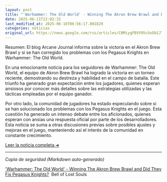 ```yaml
---
layout: post
title: "'Warhammer: The Old World' - Winning The Akron Brew Brawl and Did They Fix Pegasus Knights? - Bell of Lost Souls"
date: 2025-06-11T22:02:32
last_modified_at: 2025-06-16T06:56:17.801829
categories: noticias
original_url: https://news.google.com/rss/articles/CBMiygFBVV95cUxOb1JTd29SLUk1ZVZaVzVPdFdyNDlQOXN4WGRxYjNNa19jZlh1SnM2cHFXMGo3Uk1LUFJxVG1lbnFyYnJyMGw3MDJuUnhUN0J0UVlSS0xaUHFkZENHRF9XcnpjeHhnYURrRHNubk5HT0VWdmh1c1lwbFVYOWx0U21iMTJJM1cwaHcwUFRFSk9Mek8wQ3FOdjBLVDNhRDVQMXVQVzAzQWZMUmpjQ1F1SDBiOTZJd2sySjFVcXFyTjJqcjZzS2QzdG5SWkR3?oc=5
---
```


Resumen: El blog Arcane Journal informa sobre la victoria en el Akron Brew Brawl y si se han corregido los problemas con los Pegasus Knights en Warhammer: The Old World.

En una emocionante noticia para los seguidores de Warhammer: The Old World, el equipo de Akron Brew Brawl ha logrado la victoria en un torneo reciente, demostrando su destreza y habilidad en el campo de batalla. Este triunfo ha generado gran expectación entre los jugadores, quienes esperan ansiosos por conocer más detalles sobre las estrategias utilizadas y las tácticas empleadas por el equipo ganador.

Por otro lado, la comunidad de jugadores ha estado especulando sobre si se han solucionado los problemas con los Pegasus Knights en el juego. Esta cuestión ha generado un intenso debate entre los aficionados, quienes esperan con ansias una respuesta oficial por parte de los desarrolladores. Esta noticia se suma a otras discusiones previas sobre posibles ajustes y mejoras en el juego, manteniendo así el interés de la comunidad en constante crecimiento.

[Leer la noticia completa ➜](https://news.google.com/rss/articles/CBMiygFBVV95cUxOb1JTd29SLUk1ZVZaVzVPdFdyNDlQOXN4WGRxYjNNa19jZlh1SnM2cHFXMGo3Uk1LUFJxVG1lbnFyYnJyMGw3MDJuUnhUN0J0UVlSS0xaUHFkZENHRF9XcnpjeHhnYURrRHNubk5HT0VWdmh1c1lwbFVYOWx0U21iMTJJM1cwaHcwUFRFSk9Mek8wQ3FOdjBLVDNhRDVQMXVQVzAzQWZMUmpjQ1F1SDBiOTZJd2sySjFVcXFyTjJqcjZzS2QzdG5SWkR3?oc=5)

---
*Copia de seguridad (Markdown auto-generado)*

['Warhammer: The Old World' - Winning The Akron Brew Brawl and Did They Fix Pegasus Knights?](https://news.google.com/rss/articles/CBMiygFBVV95cUxOb1JTd29SLUk1ZVZaVzVPdFdyNDlQOXN4WGRxYjNNa19jZlh1SnM2cHFXMGo3Uk1LUFJxVG1lbnFyYnJyMGw3MDJuUnhUN0J0UVlSS0xaUHFkZENHRF9XcnpjeHhnYURrRHNubk5HT0VWdmh1c1lwbFVYOWx0U21iMTJJM1cwaHcwUFRFSk9Mek8wQ3FOdjBLVDNhRDVQMXVQVzAzQWZMUmpjQ1F1SDBiOTZJd2sySjFVcXFyTjJqcjZzS2QzdG5SWkR3?oc=5)  Bell of Lost Souls
